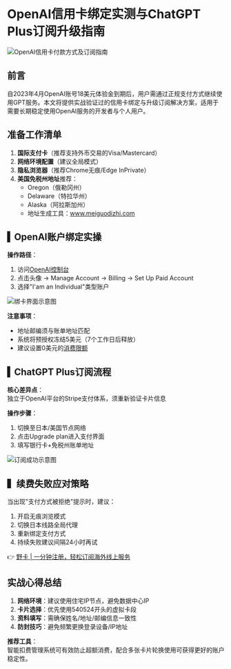 # OpenAI信用卡绑定实测与ChatGPT Plus订阅升级指南

![OpenAI信用卡付款方式及订阅指南](https://bbtdd.com/wp-content/uploads/img/688881567096.webp)

## 前言
自2023年4月OpenAI账号18美元体验金到期后，用户需通过正规支付方式继续使用GPT服务。本文将提供实战验证过的信用卡绑定与升级订阅解决方案，适用于需要长期稳定使用OpenAI服务的开发者与个人用户。

## 准备工作清单
1. **国际支付卡**（推荐支持外币交易的Visa/Mastercard）
2. **网络环境配置**（建议全局模式）
3. **隐私浏览器**（推荐Chrome无痕/Edge InPrivate）
4. **美国免税州地址**推荐：
   - Oregon（俄勒冈州） 
   - Delaware（特拉华州）
   - Alaska（阿拉斯加州）
   - 地址生成工具：www.meiguodizhi.com

## ▍OpenAI账户绑定实操
**操作路径**：  
1. 访问[OpenAI控制台](https://platform.openai.com/login/)
2. 点击头像 → Manage Account → Billing → Set Up Paid Account
3. 选择"I'am an Individual"类型账户

![绑卡界面示意图](https://bbtdd.com/wp-content/uploads/img/40179433975655.webp)

**注意事项**：
- 地址邮编须与账单地址匹配
- 系统将预授权冻结5美元（7个工作日后释放）
- 建议设置0美元的[消费限额](https://bbtdd.com/yeka)

## ▍ChatGPT Plus订阅流程
**核心差异点**：  
独立于OpenAI平台的Stripe支付体系，须重新验证卡片信息

**操作步骤**：
1. 切换至日本/美国节点网络
2. 点击Upgrade plan进入支付界面
3. 填写银行卡+免税州账单地址

![订阅成功示意图](https://bbtdd.com/wp-content/uploads/img/5037578146973.webp)

## ▍续费失败应对策略
当出现"支付方式被拒绝"提示时，建议：
1. 开启无痕浏览模式
2. 切换日本线路全局代理
3. 重新绑定支付方式
4. 持续失败建议间隔24小时再试

👉 [野卡 | 一分钟注册，轻松订阅海外线上服务](https://bbtdd.com/yeka)

## 实战心得总结
1. **网络环境**：建议使用住宅IP节点，避免数据中心IP
2. **卡片选择**：优先使用540524开头的虚拟卡段
3. **资料填写**：需确保姓名/地址/邮编信息一致性
4. **防封技巧**：避免频繁更换登录设备/IP地址

**推荐工具**：  
智能扣费管理系统可有效防止超额消费，配合多张卡片轮换使用可获得更好的账户稳定性。